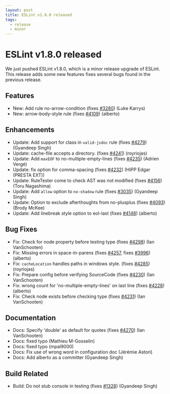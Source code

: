 ```yaml
---
layout: post
title: ESLint v1.8.0 released
tags:
  - release
  - minor
---
```

# ESLint v1.8.0 released

We just pushed ESLint v1.8.0, which is a minor release upgrade of ESLint. This release adds some new features fixes several bugs found in the previous release.






## Features


* New: Add rule no-arrow-condition (fixes [#3280](https://github.com/eslint/eslint/issues/3280)) (Luke Karrys)
* New: arrow-body-style rule (fixes [#4109](https://github.com/eslint/eslint/issues/4109)) (alberto)




## Enhancements


* Update: Add support for class in `valid-jsdoc` rule (fixes [#4279](https://github.com/eslint/eslint/issues/4279)) (Gyandeep Singh)
* Update: cache-file accepts a directory. (fixes [#4241](https://github.com/eslint/eslint/issues/4241)) (royriojas)
* Update: Add `maxEOF` to no-multiple-empty-lines (fixes [#4235](https://github.com/eslint/eslint/issues/4235)) (Adrien Vergé)
* Update: fix option for comma-spacing (fixes [#4232](https://github.com/eslint/eslint/issues/4232)) (HIPP Edgar (PRESTA EXT))
* Update: RuleTester come to check AST was not modified (fixes [#4156](https://github.com/eslint/eslint/issues/4156)) (Toru Nagashima)
* Update: Add `allow` option to `no-shadow` rule (fixes [#3035](https://github.com/eslint/eslint/issues/3035)) (Gyandeep Singh)
* Update: Option to exclude afterthoughts from no-plusplus (fixes [#4093](https://github.com/eslint/eslint/issues/4093)) (Brody McKee)
* Update: Add linebreak style option to eol-last (fixes [#4148](https://github.com/eslint/eslint/issues/4148)) (alberto)




## Bug Fixes


* Fix: Check for node property before testing type (fixes [#4298](https://github.com/eslint/eslint/issues/4298)) (Ian VanSchooten)
* Fix: Missing errors in space-in-parens (fixes [#4257](https://github.com/eslint/eslint/issues/4257), fixes [#3996](https://github.com/eslint/eslint/issues/3996)) (alberto)
* Fix: `cacheLocation` handles paths in windows style. (fixes [#4285](https://github.com/eslint/eslint/issues/4285)) (royriojas)
* Fix: Prepare config before verifying SourceCode (fixes [#4230](https://github.com/eslint/eslint/issues/4230)) (Ian VanSchooten)
* Fix: wrong count for 'no-multiple-empty-lines' on last line (fixes [#4228](https://github.com/eslint/eslint/issues/4228)) (alberto)
* Fix: Check node exists before checking type (fixes [#4231](https://github.com/eslint/eslint/issues/4231)) (Ian VanSchooten)




## Documentation


* Docs: Specify 'double' as default for quotes (fixes [#4270](https://github.com/eslint/eslint/issues/4270)) (Ian VanSchooten)
* Docs: fixed typo (Mathieu M-Gosselin)
* Docs: fixed typo (mpal9000)
* Docs: Fix use of wrong word in configuration doc (Jérémie Astori)
* Docs: Add alberto as a committer (Gyandeep Singh)






## Build Related


* Build: Do not stub console in testing (fixes [#1328](https://github.com/eslint/eslint/issues/1328)) (Gyandeep Singh)


